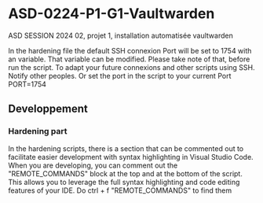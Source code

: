 # ASD-0224-P1-G1-Vaultwarden
ASD SESSION 2024 02, projet 1, installation automatisée vaultwarden


In the hardening file the default SSH connexion Port will be set to 1754 with an variable. That variable can be modified.
Please take note of that, before run the script. To adapt your future connexions and other scripts using SSH. Notify other peoples.
Or set the port in the script to your current Port 
PORT=1754


## Developpement 
### Hardening part
In the hardening scripts, there is a section that can be commented out to facilitate easier development with syntax highlighting in Visual Studio Code.
When you are developing, you can comment out the "REMOTE_COMMANDS" block at the top and at the bottom of the script. This allows you to leverage the full syntax highlighting and code editing features of your IDE.
Do ctrl + f "REMOTE_COMMANDS" to find them